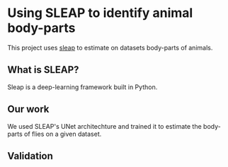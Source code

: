 # Using SLEAP to identify animal body-parts

This project uses [sleap](https://sleap.ai) to
estimate on datasets body-parts of animals.

## What is SLEAP?
Sleap is a deep-learning framework built in Python.

## Our work

We used SLEAP's UNet architechture and trained it
to estimate the body-parts of flies on a given
dataset.

## Validation
